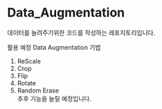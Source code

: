 # Data_Augmentation

데이터를 늘려주기위한 코드를 작성하는 레포지토리입니다.

활용 예정 Data Augmentation 기법
 1. ReScale
 2. Crop
 3. Flip
 4. Rotate
 5. Random Erase  
추후 기능을 늘릴 예정입니다.
